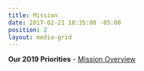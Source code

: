 ```yaml
---
title: Mission
date: 2017-02-21 18:35:00 -05:00
position: 2
layout: media-grid
---
```


**Our 2019 Priorities** - [Mission Overview](http://indivisibleandoverma.com/issues/mission-overview.html)